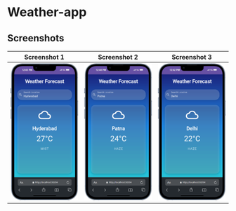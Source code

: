 # Weather-app

## Screenshots

| Screenshot 1       | Screenshot 2       | Screenshot 3       |
|---------------------|---------------------|---------------------|
| ![Screenshot 1](images/iPhone-13-PRO-localhost%20(1).png) | ![Screenshot 2](images/iPhone-13-PRO-localhost%20(2).png) | ![Screenshot 3](images/iPhone-13-PRO-localhost.png) |
